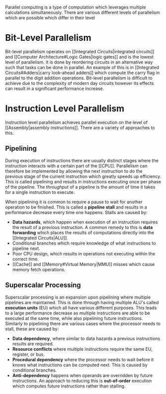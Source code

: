 Parallel computing is a type of computation which leverages multiple calculations simultaneously. There are various different levels of parallelism which are possible which differ in their level 

# Bit-Level Parallelism
Bit-level parallelism operates on [[Integrated Circuits|integrated circuits]] and [[Computer Architecture#Logic Gates|logic gates]] and is the lowest level of parallelism. It is done by reordering circuits in an alternative way such that tasks can be done in parallel. An example of this is in [[Integrated Circuits#Adders|carry look-ahead adders]] which compute the carry flag in parallel to the digit addition operations. Bit-level parallelism is difficult to achieve due to the complexity of modern day circuits however its effects can result in a significant performance increase.

# Instruction Level Parallelism
Instruction level parallelism achieves parallel execution on the level of [[Assembly|assembly instructions]]. There are a variety of approaches to this.

## Pipelining
During execution of instructions there are usually distinct stages where the instruction interacts with a certain part of the [[CPU]]. Parallelism can therefore be implemented by allowing the next instruction to do the previous stage of the current instruction which greatly speeds up efficiency. This is called pipelining and results in instructions executing once per phase of the pipeline. The *throughput* of a pipeline is the amount of time it takes for a single instruction to execute. 

When pipelining it is common to require a pause to wait for another operation to be finished. This is called a **pipeline stall** and results in a performance decrease every time one happens. Stalls are caused by:
- **Data hazards**, which happen when execution of an instruction requires the result of a previous instruction. A common remedy to this is **data forwarding** which places the results of computations directly into the [[Integrated Circuits|ALU]].
- Conditional branches which require knowledge of what instructions to pipeline next.
- Poor CPU design, which results in operations not executing within the correct time.
- [[Cache]] and [[Memory#Virtual Memory|MMU]] misses which cause memory fetch operations.

## Superscalar Processing
Superscalar processing is an expansion upon pipelining where multiple pipelines are maintained. This is done through having multiple ALU's called **execution units** (EU) which all have various different purposes. This leads to a large performance decrease as multiple instructions are able to be executed at the same time, while also pipelining future instructions. Similarly to pipelining there are various cases where the processor needs to stall, these are caused by:
- **Data dependency**, where similar to data hazards a previous instructions results are required. 
- **Resource conflicts** where multiple instructions require the same EU, register, or bus.
- **Procedural dependency** where the processor needs to wait before it knows what instructions can be computed next. This is caused by conditional branches.
- **Anti-dependency** happens when operands are overridden by future instructions. An approach to reducing this is **out-of-order** execution which computes future instructions rather than stalling.